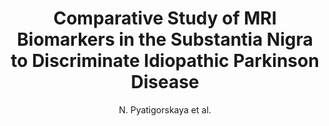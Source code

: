 ---
cat: gaia
subcat: ginkgo
bestof: false
author: N. Pyatigorskaya et al.
title: Comparative Study of MRI Biomarkers in the Substantia Nigra to Discriminate Idiopathic Parkinson Disease
journal: AJNR. American journal of neuroradiology
year: 2018
type: article
doi: 10.3174/ajnr.A5702
---